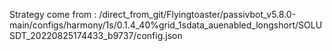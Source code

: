 Strategy come from : /direct_from_git/Flyingtoaster/passivbot_v5.8.0-main/configs/harmony/1s/0.1.4_40%grid_1sdata_auenabled_longshort/SOLUSDT_20220825174433_b9737/config.json